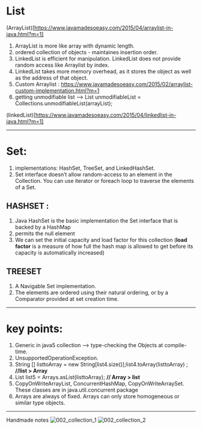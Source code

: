 # List
(ArrayList)[https://www.javamadesoeasy.com/2015/04/arraylist-in-java.html?m=1]
1. ArrayList is more like array with dynamic length.
2. ordered collection of objects - maintaines insertion order.
3. LinkedList is efficient for manipulation. LinkedList does not provide random access like Arraylist by index.
4. LinkedList takes more memory overhead, as it stores the object as well as the address of that object.
5. Custom Arraylist : https://www.javamadesoeasy.com/2015/02/arraylist-custom-implementation.html?m=1
6. getting unmodifiable list --> List<String> unmodifiableList = Collections.unmodifiableList(arrayList);

(linkedList)[https://www.javamadesoeasy.com/2015/04/linkedlist-in-java.html?m=1]

***

# Set:
1. implementations: HashSet, TreeSet, and LinkedHashSet. 
2. Set interface doesn’t allow random-access to an element in the Collection. You can use iterator or foreach loop to traverse the elements of a Set.
	
## HASHSET :
1. Java HashSet is the basic implementation the Set interface that is backed by a HashMap
2. permits the null element
3. We can set the initial capacity and load factor for this collection
(**load factor** is a measure of how full the hash map is allowed to get before its capacity is automatically increased)
	
## TREESET
1. A Navigable Set implementation.
2. The elements are ordered using their natural ordering, or by a Comparator provided at set creation time.


***

# key points:
1. Generic in java5 collection --> type-checking the Objects at compile-time.
2. UnsupportedOperationException.
3. String [] listtoArray = new String[list4.size()];list4.toArray(listtoArray) ;  **//list >  Array**
4. List<String> list5 = Arrays.asList(listtoArray); **// Array >  list**
5. CopyOnWriteArrayList, ConcurrentHashMap, CopyOnWriteArraySet. These classes are in java.util.concurrent package
6. Arrays are always of fixed. Arrays can only store homogeneous or similar type objects.

***
Handmade notes
![002_collection_1](https://github.com/lekhrajdinkar/CoreJAVA/blob/master/notes/002_COLLECTION/1.jpg)
![002_collection_2](https://github.com/lekhrajdinkar/CoreJAVA/blob/master/notes/002_COLLECTION/2.jpg)